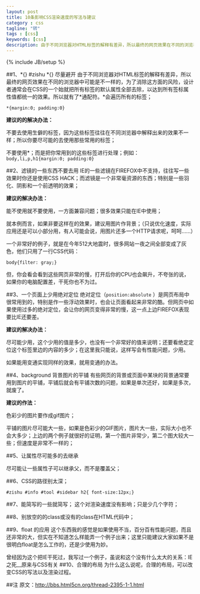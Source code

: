 ```yaml
---
layout: post
title: 10条影响CSS渲染速度的写法与建议
category : css
tagline: "转"
tags : [css]
keywords: [css]
description: 由于不同浏览器对HTML标签的解释有差异，所以最终的网页效果在不同的浏览器中可能是不一样的，为了消除这方面的风险，设计者通常会在CSS的一个始就把所有标签的默认属性全部去除，以达到所有签标属性值都统一的效果。所以就有了\*通配符。\*会遍历所有的标签；
---
```

{% include JB/setup %}

##1、\*{} #zishu \*{} 尽量避开
由于不同浏览器对HTML标签的解释有差异，所以最终的网页效果在不同的浏览器中可能是不一样的，为了消除这方面的风险，设计者通常会在CSS的一个始就把所有标签的默认属性全部去除，以达到所有签标属性值都统一的效果。所以就有了\*通配符。\*会遍历所有的标签；

	*{margin:0; padding:0}
**建议的的解决办法：**

不要去使用生僻的标签，因为这些标签往往在不同浏览器中解释出来的效果不一样；所以你要尽可能的去使用那些常用的标签；

不要使用\*；而是把你常用到的这些标签进行处理；例如：`body,li,p,h1{margin:0; padding:0}`

##2、滤镜的一些东西不要去用
IE的一些滤镜在FIREFOX中不支持，往往写一些效果时你还是使用CSS HACK；而滤镜是一个非常毫资源的东西；特别是一些羽化、阴影和一个前透明的效果；

**建议的解决办法：**

能不使用就不要使用，一方面兼容问题；很多效果只能在IE中使用；

就本例而言，如果非要这样在的效果，建议用图片作背景；（只说优化速度，实际应用还是可以小部分用，有人可能会说，用图片还多一个HTTP请求呢，呵呵……）

一个非常好的例子，就是在今年512大地震时，很多网站一夜之间全部变成了灰色，他们只用了一行CSS代码：

	body{filter: gray;}
但，你会看会看到这些网页非常的慢，打开后你的CPU也会飙升，不夸张的说，如果你的电脑配置差，干死你也不为过。

##3、一个页面上少用绝对定位
绝对定位（`position:absolute` ）是网页布局中很常用到的，特别是作一些浮动效果时，也会让页面看起来非常的酷。但网页中如果使用过多的绝对定位，会让你的网页变得非常的慢，这一点上边FIREFOX表现要比IE还要差。

**建议的解决办法：**

尽可能少用，这个少用的值是多少，也没有一个非常好的值来说明；还要看绝定定位这个标签里边的内容的多少；在这里我只能说，这样写会有性能问题，少用。

如果能用变通实现同样的效果，就用变通的办法。

##4、background 背景图片的平铺
有些网页的背景或页面中某块的背景通常要用到图片的平铺，平铺后就会有平铺次数的问题，如果是单次还好，如果是多次，就废了。

**建议的作法：**

色彩少的图片要作成gif图片；

平铺的图片尽可能大一些，如果是色彩少的GIF图片，图片大一些，实际大小也不会大多少；上边的两个例子就很好的证明，第一个图片非常少，第二个图大较大一些；但速度是非常不一样的；

##5、让属性尽可能多的去继承

尽可能让一些属性子可以继承父，而不是覆盖父；

##6、CSS的路径别太深；

	#zishu #info #tool #sidebar h2{ font-size:12px;}

##7、能简写的一些就简写；
这个对渲染速度没有影响；只是少几个字符；

##8、别放空的的class或没有的class在HTML代码中；

##9、float 的应用
这个东西我的感觉是如果使用不当，百分百有性能问题，而且还非常的大，但实在不知道怎么样能弄一个例子出来；这里只能建议大家如果不是很明白float是怎么工作的，还是少使用为妙。

曾经因为这个把IE干死过，我写过一个例子，虽说和这个没有什么太大的关系：IE之死__原来与CSS有关
##10、合理的布局
为什么这么说呢，合理的布局，可以改变CSS的写法以及渲染过程。

##注
原文：http://bbs.html5cn.org/thread-2395-1-1.html
